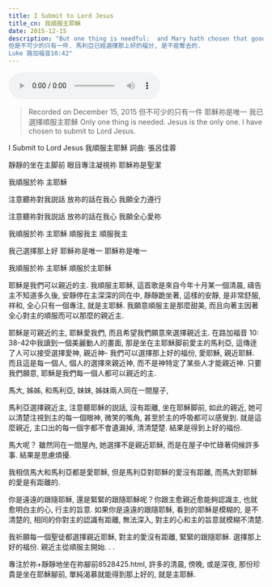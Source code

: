 ```yaml
---
title: I Submit to Lord Jesus
title_cn: ​我順服主耶穌
date: 2015-12-15
description: "But one thing is needful:  and Mary hath chosen that good part, which shall not be taken away from her.
但是不可少的只有一件. 馬利亞已經選擇那上好的福分, 是不能奪去的.
Luke 路加福音10:42"
---
```


<audio controls src="/content/posts/holy-holy-holy/holy-holy-holy-choir.mp3"></audio>

>Recorded on December 15, 2015
>但不可少的只有一件
>耶穌祢是唯一
>我已選擇順服主耶穌
>Only one thing is needed. 
>Jesus is the only one.
>I have chosen to submit to Lord Jesus.  


I Submit to Lord Jesus
我順服主耶穌
詞曲: 張呂佳蓉
 
​靜靜的坐在主脚前
眼目專注凝視祢
耶穌祢是聖潔
 
我順服於祢 主耶穌
 
注意聽祢對我説話
放祢的話在我心
我願全力遵行
 
注意聽祢對我説話
放祢的話在我心
我願全心愛祢
 
我順服於祢 主耶穌
順服我主 順服我主
 
我己選擇那上好
耶穌祢是唯一
耶穌祢是唯一
 
我順服於祢 主耶穌
順服於主耶穌

耶穌是我們可以親近的主. 
我順服主耶穌, 這首歌是來自今年十月某一個清晨, 禱告主不知道多久後, 安靜停在主深深的同在中, 靜靜跪坐著, 這樣的安靜, 是非常舒服, 祥和, 全心只有一個專注, 就是主耶穌.  我願意順服主是那麼甜美, 而且向著主因著全心對主的順服而可以那麼的親近主.
 
耶穌是可親近的主, 耶穌愛我們, 而且希望我們願意來選擇親近主.
在路加福音 10: 38-42中我讀到一個美麗動人的畫面, 那是坐在主耶穌脚前愛主的馬利亞, 這傳逹了人可以接受選擇愛神, 親近神- 我們可以選擇那上好的福份, 愛耶穌, 親近耶穌. 而且這是每一個人, 個人的選擇來親近神, 而不是神特定了某些人才能親近神. 只要我們願意, 耶穌是我們每一個人都可以親近的主.
 
馬大, 姊姊, 和馬利亞, 妹妹, 姊妺兩人同在一間屋子,
 
馬利亞選擇親近主, 注意聽耶穌的説話, 沒有距離, 坐在耶穌脚前, 如此的親近, 她可以清楚注視到主的每一個眼神, 微笑的嘴角, 甚至於主的呼吸都可以感覺到.   就是這麼親近, 主口出的每一個字都不會遺漏掉, 清清楚楚.  結果是得到上好的福份.
 
馬大呢？ 雖然同在一間屋內, 她選擇不是親近耶穌, 而是在屋子中忙碌著伺候許多事. 結果是思慮煩擾.
 
我相信馬大和馬利亞都是愛耶穌, 但是馬利亞對耶穌的愛沒有距離, 而馬大對耶穌的愛是有距離的. 
 
你是遠遠的跟隨耶穌, 還是緊緊的跟隨耶穌呢？你跟主愈親近愈能夠認識主, 也就愈明白主的心, 行主的旨意. 如果你是遠遠的跟隨耶穌, 看到的耶穌是模糊的, 是不清楚的, 相同的你對主的認識有距離, 無法深入, 對主的心和主的旨意就模糊不清楚.
 
我祈願每一個聖徒都選擇親近耶穌, 對主的愛沒有距離, 緊緊的跟隨耶穌.  選擇那上好的福份.
親近主從順服主開始. . . 

專注於祢+靜靜地坐在祢腳前8528425.html, 許多的清晨, 傍晚, 或是深夜, 那份珍貴是坐在耶穌腳前, 單純渴慕就能得到那上好的, 就是主耶穌.